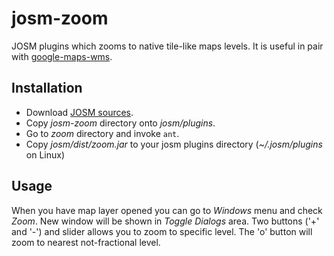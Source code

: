 josm-zoom
=========

JOSM plugins which zooms to native tile-like maps levels. It is useful in pair with [google-maps-wms](https://github.com/gumik/google-maps-wms).

Installation
------------

* Download [JOSM sources](http://josm.openstreetmap.de/wiki/Download#Source).
* Copy _josm-zoom_ directory onto *josm/plugins*.
* Go to _zoom_ directory and invoke `ant`.
* Copy _josm/dist/zoom.jar_ to your josm plugins directory (_~/.josm/plugins_ on Linux)

Usage
-----

When you have map layer opened you can go to _Windows_ menu and check _Zoom_. New window will be shown in _Toggle Dialogs_ area. Two buttons ('+' and '-') and slider allows you to zoom to specific level. The 'o' button will zoom to nearest not-fractional level.
